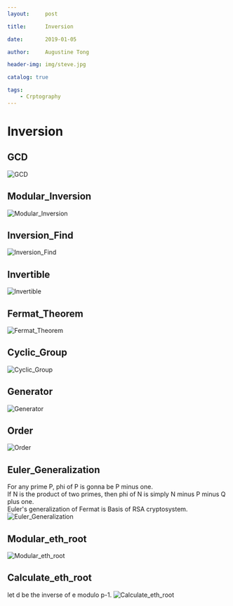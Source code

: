 ```yaml
---
layout:     post

title:      Inversion

date:       2019-01-05

author:     Augustine Tong

header-img: img/steve.jpg

catalog: true

tags:
    - Crptography
---
```


# Inversion


## GCD
![GCD](/img/crpto/GCD.png)

## Modular_Inversion
![Modular_Inversion](/img/crpto/Modular_Inversion.png)

## Inversion_Find
![Inversion_Find](/img/crpto/Inversion_Find.png)

## Invertible
![Invertible](/img/crpto/Invertible.png)

## Fermat_Theorem
![Fermat_Theorem](/img/crpto/Fermat_Theorem.png)

## Cyclic_Group
![Cyclic_Group](/img/crpto/Cyclic_Group.png)

## Generator
![Generator](/img/crpto/Generator.png)

## Order
![Order](/img/crpto/Order.png) 


## Euler_Generalization
For any prime P, phi of P is gonna be P minus one. <br>
If N is the product of two primes, then phi of N is simply N minus P minus Q plus one. <br>
Euler's generalization of Fermat is Basis of RSA cryptosystem.
![Euler_Generalization](/img/crpto/Euler_Generalization.png)

## Modular_eth_root
![Modular_eth_root](/img/crpto/Modular_eth_root.png)

## Calculate_eth_root
let d be the inverse of e modulo p-1.
![Calculate_eth_root](/img/crpto/Calculate_eth_root.png)

